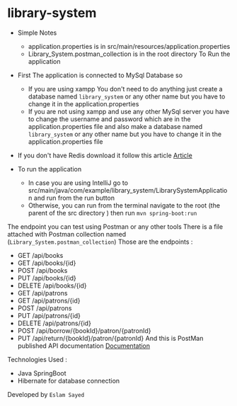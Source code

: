 ﻿# library-system
- Simple Notes
  - application.properties is in src/main/resources/application.properties
  - Library_System.postman_collection is in the root directory
To Run the application 
- First The application is connected to MySql Database so 
  - If you are using xampp You don't need to do anything just create a database named `library_system` or any other name but you have to change it in the application.properties
  - If you are not using xampp and use any other MySql server you have to change the username and password which are in the application.properties file and also make a database named `library_system` or any other name but you have to change it in the application.properties file
- If you don't have Redis download it follow this article [Article](https://medium.com/@binary10111010/redis-cli-installation-on-windows-684fb6b6ac6b)

- To run the application
  - In case you are using IntelliJ go to src/main/java/com/example/library_system/LibrarySystemApplication and run from the run button
  - Otherwise, you can run from the terminal navigate to the root (the parent of the src directory ) then run `mvn spring-boot:run`

The endpoint you can test using Postman or any other tools
There is a file attached with Postman collection named (`Library_System.postman_collection`)
Those are the endpoints :
- GET /api/books
- GET /api/books/{id}
- POST /api/books
- PUT /api/books/{id}
- DELETE /api/books/{id}
- GET /api/patrons
- GET /api/patrons/{id}
- POST /api/patrons
- PUT /api/patrons/{id}
- DELETE /api/patrons/{id}
- POST /api/borrow/{bookId}/patron/{patronId}
- PUT /api/return/{bookId}/patron/{patronId}
And this is PostMan published API documentation [Documentation](https://documenter.getpostman.com/view/31551699/2sA3kd9cuY)


Technologies Used :
- Java SpringBoot
- Hibernate for database connection
  
Developed by `Eslam Sayed`
